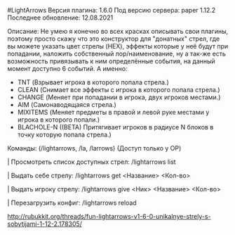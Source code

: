 #LightArrows
Версия плагина: 1.6.0
Под версию сервера: paper 1.12.2
Последнее обновление: 12.08.2021

Описание: Не умею я конечно во всех красках описывать свои плагины, поэтому просто скажу что это конструктор для "донатных" стрел, где вы можете указать цвет стрелы (HEX), эффекты которые у неё будут при попадании, наложить собственный лор/наименование, ну а так-же есть возможность привязывать к ним определённые события, на данный момент доступно 6 событий. А именно:
- TNT (Взрывает игрока в которого попала стрела.)
- CLEAN (Снимает все эффекты с игрока в которого попала стрела.)
- CHANGE (Меняет при попадании в игрока, двух игроков местами.)
- AIM (Самонаводящаяся стрела.)
- MIXITEMS (Меняет предметы в правой и левой руке местами у игрока в которого попали.)
- BLACHOLE-N ((BETA) Притягивает игроков в радиусе N блоков в точку которую попала стрела.)

Команды: (/lightarrows, /la, /larrows) (Доступ только у OP)

 | Просмотреть список доступных стрел: /lightarrows list
 
 | Выдать себе стрелу: /lightarrows get <Название> <Кол-во>
 
 | Выдать игроку стрелу: /lightarrows give <Ник> <Название> <Кол-во>
 
 | Перезагрузить конфиг: /lightarrows reload

http://rubukkit.org/threads/fun-lightarrows-v1-6-0-unikalnye-strely-s-sobytijami-1-12-2.178305/
